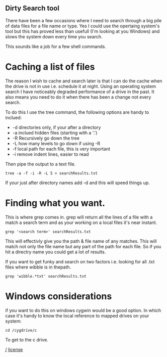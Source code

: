 Dirty Search tool
---
There have been a few occasions where I need to search through a big pile of data files for a file name or type. Yes I could use the opertaing system's tool but this has proved less than usefull (I'm looking at you Windows) and slows the system down every time you search.

This sounds like a job for a few shell commands.

# Caching a list of files
The reason I wish to cache and search later is that I can do the cache when the drive is not in use i.e. schedule it at night. Using an operating system search I have noticeably degraded performance of a drive in the past. It also means you need to do it when there has been a change not every search.

To do this I use the tree command, the following options are handy to inclued:

* -d directories only, if your after a directory
* -a inclued hidden files (starting with a '.')
* -R Recursively go down the tree
* -L how many levels to go down if using -R
* -f local path for each file, this is very important
* -i remove indent lines, easier to read

Then pipe the output to a text file.

	tree -a -f -i -R -L 5 > searchResults.txt

If your just after directory names add -d and this will speed things up.

# Finding what you want.
This is where grep comes in. grep will return all the lines of a file with a match a search term and as your working on a local files it's near instant.

	grep '<search term>' searchResults.txt

This will effectivly give you the path & file name of any matches. This will match not only the file name but any part of the path for each file. So if you hit a directry name you could get a lot of results.

If you want to get funky and search on two factors i.e. looking for all .txt files where wibble is in thepath.

	grep 'wibble.*txt' searchResults.txt

# Windows considerations
if you want to do this on windows cygwin would be a good option. In which case it's handy to know the local reference to mapped drives on your system: 

	cd /cygdrive/c

To get to the c drive.

[/](/)
[license](/LICENSE.txt)